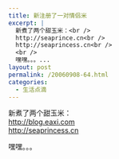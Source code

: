 ```yaml
---
title: 新注册了一对情侣米
excerpt: |
  新煮了两个甜玉米：<br />
  http://seaprince.cn<br />
  http://seaprincess.cn<br />
  <br />
  嘿嘿。。。...
layout: post
permalink: /20060908-64.html
categories:
  - 生活点滴
---
```

新煮了两个甜玉米：  
http://blog.eaxi.com  
http://seaprincess.cn

嘿嘿。。。